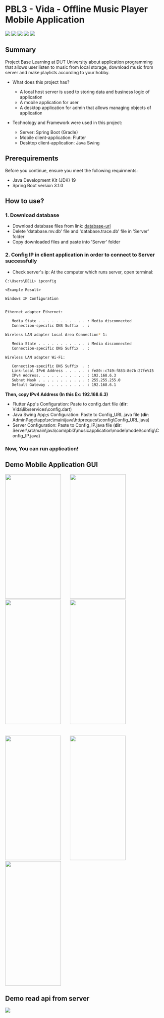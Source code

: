 # PBL3 - Vida - Offline Music Player Mobile Application
![](https://img.shields.io/github/directory-file-count/thanhvinh73/PBL3)
![](https://img.shields.io/github/repo-size/thanhvinh73/PBL3)
![](https://img.shields.io/github/last-commit/thanhvinh73/PBL3)
![](https://img.shields.io/github/languages/count/thanhvinh73/PBL3)
![](https://img.shields.io/github/languages/top/thanhvinh73/PBL3)

## Summary
Project Base Learning at DUT University about application programming that allows user listen to music from local storage, download music from server and make playlists according to your hobby. 

- What does this project has?
  * A local host server is used to storing data and business logic of application
  * A mobile application for user
  * A desktop application for admin that allows managing objects of application

- Technology and Framework were used in this project:
  * Server: Spring Boot (Gradle)
  * Mobile client-application: Flutter
  * Desktop client-application: Java Swing
## Prerequirements

Before you continue, ensure you meet the following requirments:
  - Java Development Kit (JDK) 19
  - Spring Boot version 3.1.0
## How to use?

### 1. Download database
- Download database files from link: [database-url](https://drive.google.com/drive/folders/1r1qCkWtHiD8ejweOyrPvEi6XLDucXn8v?usp=drive_link)
- Delete 'database.mv.db' file and 'database.trace.db' file in 'Server' folder
- Copy downloaded files and paste into 'Server' folder
### 2. Config IP in client application in order to connect to Server successfully
- Check server's ip: At the computer which runs server, open terminal:

```bash
C:\Users\DELL> ipconfig
```
`<Example Result>`
```bash
Windows IP Configuration


Ethernet adapter Ethernet:

   Media State . . . . . . . . . . . : Media disconnected
   Connection-specific DNS Suffix  . :

Wireless LAN adapter Local Area Connection* 1:

   Media State . . . . . . . . . . . : Media disconnected
   Connection-specific DNS Suffix  . :

Wireless LAN adapter Wi-Fi:

   Connection-specific DNS Suffix  . :
   Link-local IPv6 Address . . . . . : fe80::c749:f883:8e7b:27fe%15
   IPv4 Address. . . . . . . . . . . : 192.168.6.3
   Subnet Mask . . . . . . . . . . . : 255.255.255.0
   Default Gateway . . . . . . . . . : 192.168.6.1
```
**Then, copy IPv4 Address (In this Ex: 192.168.6.3)**

- Flutter App's Configuration: Paste to config.dart file (**dir**: Vida\lib\services\config.dart)
- Java Swing App;s Configuration: Paste to Config_URL.java file (**dir**: AdminPage\app\src\main\java\httprequest\config\Config_URL.java)
- Server Configuration: Paste to Config_IP.java file (**dir**: Server\src\main\java\com\pbl3\musicapplication\model\model\config\Config_IP.java)
### Now, You can run application!
## Demo Mobile Application GUI
<div>
<img src="https://github.com/thanhvinh73/PBL3/blob/main/document/MusicPlayer.jpeg" width="180" height="400" />
&emsp;&ensp;
<img src="https://github.com/thanhvinh73/PBL3/blob/main/document/HomePage.jpeg" width="180" height="400" />
&emsp;&ensp;
<img src="https://github.com/thanhvinh73/PBL3/blob/main/document/DownloadPage.jpeg" width="180" height="400" />
&emsp;&ensp;
<img src="https://github.com/thanhvinh73/PBL3/blob/main/document/FavouritePlaylistPage.jpeg" width="180" height="400" />
<div/>
<br>
<br>
<div>
<img src="https://github.com/thanhvinh73/PBL3/blob/main/document/LoginPage.jpeg" width="180" height="400" />
&emsp;&ensp;
<img src="https://github.com/thanhvinh73/PBL3/blob/main/document/Register.jpeg" width="180" height="400" />
&emsp;&ensp;
<img src="https://github.com/thanhvinh73/PBL3/blob/main/document/Profile.jpeg" width="180" height="400" />
<div/>

## Demo read api from server
<img src="https://github.com/thanhvinh73/PBL3/blob/main/document/DemoReadApi.png" />
